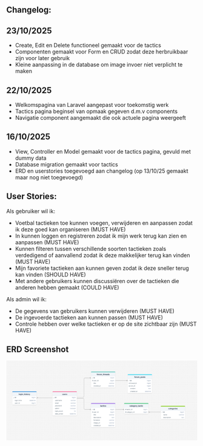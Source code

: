 ## Changelog:

## 23/10/2025

- Create, Edit en Delete functioneel gemaakt voor de tactics
- Componenten gemaakt voor Form en CRUD zodat deze herbruikbaar zijn voor later gebruik
- Kleine aanpassing in de database om image invoer niet verplicht te maken

## 22/10/2025

- Welkomspagina van Laravel aangepast voor toekomstig werk
- Tactics pagina beginsel van opmaak gegeven d.m.v components
- Navigatie component aangemaakt die ook actuele pagina weergeeft

## 16/10/2025

- View, Controller en Model gemaakt voor de tactics pagina, gevuld met dummy data
- Database migration gemaakt voor tactics
- ERD en userstories toegevoegd aan changelog (op 13/10/25 gemaakt maar nog niet toegevoegd)

## User Stories:

Als gebruiker wil ik:

- Voetbal tactieken toe kunnen voegen, verwijderen en aanpassen zodat ik deze goed kan organiseren (MUST HAVE)
- In kunnen loggen en registreren zodat ik mijn werk terug kan zien en aanpassen (MUST HAVE)
- Kunnen filteren tussen verschillende soorten tactieken zoals verdedigend of aanvallend zodat ik deze makkelijker terug
  kan vinden (MUST HAVE)
- Mijn favoriete tactieken aan kunnen geven zodat ik deze sneller terug kan vinden (SHOULD HAVE)
- Met andere gebruikers kunnen discussiëren over de tactieken die anderen hebben gemaakt (COULD HAVE)

Als admin wil ik:

- De gegevens van gebruikers kunnen verwijderen (MUST HAVE)
- De ingevoerde tactieken aan kunnen passen (MUST HAVE)
- Controle hebben over welke tactieken er op de site zichtbaar zijn (MUST HAVE)

## ERD Screenshot

![ERD_Screenshot](./images/ERD_Screenshot.png)
